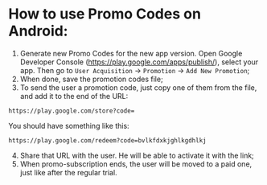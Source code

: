 # How to use Promo Codes on Android:

1. Generate new Promo Codes for the new app version. Open Google Developer Console (https://play.google.com/apps/publish/), select your app. Then go to `User Acquisition` -> `Promotion` -> `Add New Promotion`;
2. When done, save the promotion codes file;
3. To send the user a promotion code, just copy one of them from the file, and add it to the end of the URL:

```https://play.google.com/store?code=```

You should have something like this:

```https://play.google.com/redeem?code=bvlkfdxkjghlkgdhlkj```

4. Share that URL with the user. He will be able to activate it with the link;
5. When promo-subscription ends, the user will be moved to a paid one, just like after the regular trial.